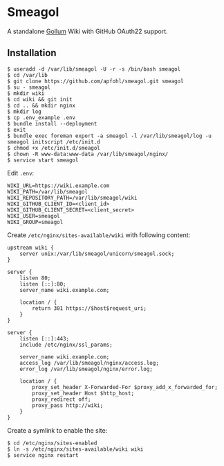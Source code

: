 # Smeagol

A standalone [Gollum](https://github.com/gollum/gollum) Wiki with GitHub OAuth22 support.

## Installation

    $ useradd -d /var/lib/smeagol -U -r -s /bin/bash smeagol
    $ cd /var/lib
    $ git clone https://github.com/apfohl/smeagol.git smeagol
    $ su - smeagol
    $ mkdir wiki
    $ cd wiki && git init
    $ cd .. && mkdir nginx
    $ mkdir log
    $ cp .env_example .env
    $ bundle install --deployment
    $ exit
    $ bundle exec foreman export -a smeagol -l /var/lib/smeagol/log -u smeagol initscript /etc/init.d
    $ chmod +x /etc/init.d/smeagol
    $ chown -R www-data:www-data /var/lib/smeagol/nginx/
    $ service start smeagol

Edit ```.env```:

    WIKI_URL=https://wiki.example.com
    WIKI_PATH=/var/lib/smeagol
    WIKI_REPOSITORY_PATH=/var/lib/smeagol/wiki
    WIKI_GITHUB_CLIENT_ID=<client_id>
    WIKI_GITHUB_CLIENT_SECRET=<client_secret>
    WIKI_USER=smeagol
    WIKI_GROUP=smeagol

Create ```/etc/nginx/sites-available/wiki``` with following content:

    upstream wiki {
        server unix:/var/lib/smeagol/unicorn/smeagol.sock;
    }

    server {
        listen 80;
        listen [::]:80;
        server_name wiki.example.com;

        location / {
            return 301 https://$host$request_uri;
        }
    }

    server {
        listen [::]:443;
        include /etc/nginx/ssl_params;

        server_name wiki.example.com;
        access_log /var/lib/smeagol/nginx/access.log;
        error_log /var/lib/smeagol/nginx/error.log;

        location / {
            proxy_set_header X-Forwarded-For $proxy_add_x_forwarded_for;
            proxy_set_header Host $http_host;
            proxy_redirect off;
            proxy_pass http://wiki;
        }
    }

Create a symlink to enable the site:

    $ cd /etc/nginx/sites-enabled
    $ ln -s /etc/nginx/sites-available/wiki wiki
    $ service nginx restart
